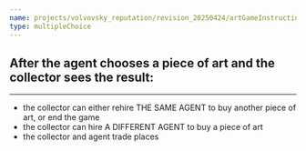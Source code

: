 ```yaml
---
name: projects/volvovsky_reputation/revision_20250424/artGameInstructionsComplex/art_game_comp_3.md
type: multipleChoice
---
```


## After the agent chooses a piece of art and the collector sees the result:

---

- the collector can either rehire THE SAME AGENT to buy another piece of art, or end the game
- the collector can hire A DIFFERENT AGENT to buy a piece of art
- the collector and agent trade places
